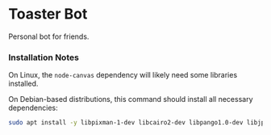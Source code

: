 # Toaster Bot
Personal bot for friends.

### Installation Notes
On Linux, the `node-canvas` dependency will likely need some libraries installed.

On Debian-based distributions, this command should install all necessary dependencies:
```bash
sudo apt install -y libpixman-1-dev libcairo2-dev libpango1.0-dev libjpeg8-dev libgif-dev
```
